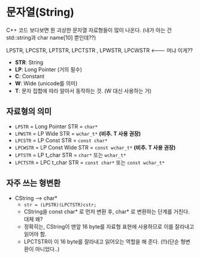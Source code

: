 # 문자열(String)
C++ 코드 보다보면 뭔 괴상한 문자열 자료형들이 많이 나온다. (내가 아는 건 std::string과 char name[10] 뿐인데??)

LPSTR, LPCSTR, LPTSTR, LPCTSTR , LPWSTR, LPCWSTR <--- 머냐 이게??

- **STR**: String
- **LP**: Long Pointer (거의 필수)
- **C**: Constant
- **W**: Wide (unicode를 의미)
- **T**: 문자 집합에 따라 알아서 동작하는 것. (W 대신 사용하는 거)

## 자료형의 의미
- ```LPSTR``` = Long Pointer STR = ```char*```
- ```LPWSTR``` = LP Wide STR = ```wchar_t*``` **(비추. T 사용 권장)**
- ```LPCSTR``` = LP Const STR = ```const char*```
- ```LPCWSTR``` = LP Const Wide STR = ```const wchar_t*``` **(비추. T 사용 권장)**
- ```LPTSTR``` = LP t_char STR = ```char*``` 또는 ```wchar_t*```
- ```LPCTSTR``` = LPC t_char STR = ```const char*``` 또는 ```const wchar_t*```

## 자주 쓰는 형변환
- CString --> char*
  - ```str = (LPSTR)(LPCTSTR)cstr;```
  - CString을 const char* 로 먼저 변환 후, char* 로 변환하는 단계를 거친다. 대체 왜?
  - 정확히는, CString이 맨앞 16 byte를 자료형 표현에 사용하므로 이를 잘라내고 읽어야 함.
  - LPCTSTR이 이 16 byte를 잘라내고 읽어오는 역할을 해 준다. (!!)(단순 형변환이 아니었다..)
